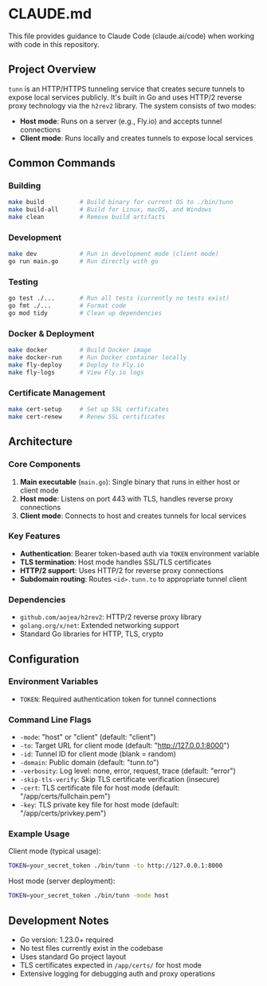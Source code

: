 # CLAUDE.md

This file provides guidance to Claude Code (claude.ai/code) when working with code in this repository.

## Project Overview

`tunn` is an HTTP/HTTPS tunneling service that creates secure tunnels to expose local services publicly. It's built in Go and uses HTTP/2 reverse proxy technology via the `h2rev2` library. The system consists of two modes:

- **Host mode**: Runs on a server (e.g., Fly.io) and accepts tunnel connections
- **Client mode**: Runs locally and creates tunnels to expose local services

## Common Commands

### Building
```bash
make build          # Build binary for current OS to ./bin/tunn
make build-all      # Build for Linux, macOS, and Windows
make clean          # Remove build artifacts
```

### Development
```bash
make dev            # Run in development mode (client mode)
go run main.go      # Run directly with go
```

### Testing
```bash
go test ./...       # Run all tests (currently no tests exist)
go fmt ./...        # Format code
go mod tidy         # Clean up dependencies
```

### Docker & Deployment
```bash
make docker         # Build Docker image
make docker-run     # Run Docker container locally
make fly-deploy     # Deploy to Fly.io
make fly-logs       # View Fly.io logs
```

### Certificate Management
```bash
make cert-setup     # Set up SSL certificates
make cert-renew     # Renew SSL certificates
```

## Architecture

### Core Components

1. **Main executable** (`main.go`): Single binary that runs in either host or client mode
2. **Host mode**: Listens on port 443 with TLS, handles reverse proxy connections
3. **Client mode**: Connects to host and creates tunnels for local services

### Key Features

- **Authentication**: Bearer token-based auth via `TOKEN` environment variable
- **TLS termination**: Host mode handles SSL/TLS certificates
- **HTTP/2 support**: Uses HTTP/2 for reverse proxy connections
- **Subdomain routing**: Routes `<id>.tunn.to` to appropriate tunnel client

### Dependencies

- `github.com/aojea/h2rev2`: HTTP/2 reverse proxy library
- `golang.org/x/net`: Extended networking support
- Standard Go libraries for HTTP, TLS, crypto

## Configuration

### Environment Variables
- `TOKEN`: Required authentication token for tunnel connections

### Command Line Flags
- `-mode`: "host" or "client" (default: "client")
- `-to`: Target URL for client mode (default: "http://127.0.0.1:8000")
- `-id`: Tunnel ID for client mode (blank = random)
- `-domain`: Public domain (default: "tunn.to")
- `-verbosity`: Log level: none, error, request, trace (default: "error")
- `-skip-tls-verify`: Skip TLS certificate verification (insecure)
- `-cert`: TLS certificate file for host mode (default: "/app/certs/fullchain.pem")
- `-key`: TLS private key file for host mode (default: "/app/certs/privkey.pem")

### Example Usage

Client mode (typical usage):
```bash
TOKEN=your_secret_token ./bin/tunn -to http://127.0.0.1:8000
```

Host mode (server deployment):
```bash
TOKEN=your_secret_token ./bin/tunn -mode host
```

## Development Notes

- Go version: 1.23.0+ required
- No test files currently exist in the codebase
- Uses standard Go project layout
- TLS certificates expected in `/app/certs/` for host mode
- Extensive logging for debugging auth and proxy operations